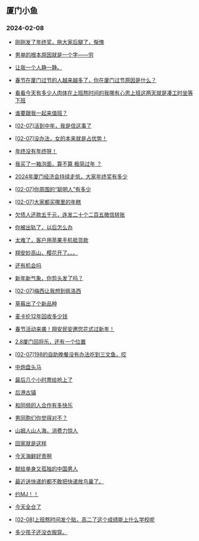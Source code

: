 ## 厦门小鱼 
### 2024-02-08

+ [刚刚发了年终奖，拖大家后腿了，惭愧](http://bbs.xmfish.com/read-htm-tid-18144973.html)

+ [男单的根本原因就是一个字——穷](http://bbs.xmfish.com/read-htm-tid-18144904.html)

+ [让我一个人静一静。](http://bbs.xmfish.com/read-htm-tid-18144908.html)

+ [春节在厦门过节的人越来越多了，你在厦门过节原因是什么？](http://bbs.xmfish.com/read-htm-tid-18144944.html)

+ [看看今天有多少人肉体在上班熬时间的我哪有心思上班这两天就是凑工时坐等下班](http://bbs.xmfish.com/read-htm-tid-18144922.html)

+ [谁要跟我一起来值班？](http://bbs.xmfish.com/read-htm-tid-18144934.html)

+ [[02-07]活到中年，我是信这事了](http://bbs.xmfish.com/read-htm-tid-18144966.html)

+ [[02-07]没办法，女的本来就是占优势！](http://bbs.xmfish.com/read-htm-tid-18144996.html)

+ [年终没有年终呀！](http://bbs.xmfish.com/read-htm-tid-18144927.html)

+ [我买了一箱泡面，算不算 极简过年 ？](http://bbs.xmfish.com/read-htm-tid-18144980.html)

+ [2024年厦门经济会持续走低，大家年终奖有多少](http://bbs.xmfish.com/read-htm-tid-18144943.html)

+ [[02-07]你周围的“聪明人”有多少](http://bbs.xmfish.com/read-htm-tid-18144995.html)

+ [[02-07]大家都买哪里的年糕](http://bbs.xmfish.com/read-htm-tid-18144975.html)

+ [欠债人还款五千元，连发二十个二百五微信转账](http://bbs.xmfish.com/read-htm-tid-18144958.html)

+ [你被出轨了，以后怎么办](http://bbs.xmfish.com/read-htm-tid-18144972.html)

+ [太难了，客户用苹果手机抵货款](http://bbs.xmfish.com/read-htm-tid-18144963.html)

+ [翔安妙高山，樱花开了。。。](http://bbs.xmfish.com/read-htm-tid-18145031.html)

+ [还有机会吗](http://bbs.xmfish.com/read-htm-tid-18144997.html)

+ [新年新气象，你剪头发了吗？](http://bbs.xmfish.com/read-htm-tid-18145034.html)

+ [[02-07]梅西让我想到佩洛西](http://bbs.xmfish.com/read-htm-tid-18145080.html)

+ [草莓出了个新品种](http://bbs.xmfish.com/read-htm-tid-18144983.html)

+ [麦卡伦12年回收多少钱](http://bbs.xmfish.com/read-htm-tid-18145042.html)

+ [春节活动来袭！翔安民安邀您花式过新年！](http://bbs.xmfish.com/read-htm-tid-18145004.html)

+ [2.8厦门回将乐，还有一个位置](http://bbs.xmfish.com/read-htm-tid-18144989.html)

+ [[02-07]198的自助晚餐没有办法吃到三文鱼，哎](http://bbs.xmfish.com/read-htm-tid-18145064.html)

+ [中炮盘头马](http://bbs.xmfish.com/read-htm-tid-18145059.html)

+ [最后几个小时票给抢上了](http://bbs.xmfish.com/read-htm-tid-18145071.html)

+ [后港古镇](http://bbs.xmfish.com/read-htm-tid-18145072.html)

+ [和同频的人合作有多快乐](http://bbs.xmfish.com/read-htm-tid-18145018.html)

+ [男同胞们你觉得对不？](http://bbs.xmfish.com/read-htm-tid-18145038.html)

+ [山姆人山人海，消费力惊人](http://bbs.xmfish.com/read-htm-tid-18145118.html)

+ [回家就是这样](http://bbs.xmfish.com/read-htm-tid-18145058.html)

+ [今天海鲜好贵啊](http://bbs.xmfish.com/read-htm-tid-18145120.html)

+ [献给单身又孤独的中国男人](http://bbs.xmfish.com/read-htm-tid-18145049.html)

+ [最近送快递的都不敢把快递放鸟巢了。](http://bbs.xmfish.com/read-htm-tid-18145082.html)

+ [约MJ！！](http://bbs.xmfish.com/read-htm-tid-18145129.html)

+ [今天全仓了](http://bbs.xmfish.com/read-htm-tid-18145148.html)

+ [[02-08]上班熬时间发个贴，高二了这个成绩能上什么学校呢](http://bbs.xmfish.com/read-htm-tid-18145110.html)

+ [多少孩子还没衣服穿。](http://bbs.xmfish.com/read-htm-tid-18145128.html)


